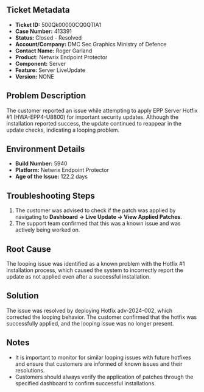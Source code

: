 ## Ticket Metadata
- **Ticket ID:** 500Qk00000CQ0QTIA1
- **Case Number:** 413391
- **Status:** Closed - Resolved
- **Account/Company:** DMC Sec Graphics Ministry of Defence
- **Contact Name:** Roger Garland
- **Product:** Netwrix Endpoint Protector
- **Component:** Server
- **Feature:** Server LiveUpdate
- **Version:** NONE

## Problem Description
The customer reported an issue while attempting to apply EPP Server Hotfix #1 (HWA-EPP4-U8800) for important security updates. Although the installation reported success, the update continued to reappear in the update checks, indicating a looping problem.

## Environment Details
- **Build Number:** 5940
- **Platform:** Netwrix Endpoint Protector
- **Age of the Issue:** 122.2 days

## Troubleshooting Steps
1. The customer was advised to check if the patch was applied by navigating to **Dashboard -> Live Update -> View Applied Patches**.
2. The support team confirmed that this was a known issue and was actively being worked on.

## Root Cause
The looping issue was identified as a known problem with the Hotfix #1 installation process, which caused the system to incorrectly report the update as not applied even after a successful installation.

## Solution
The issue was resolved by deploying Hotfix adv-2024-002, which corrected the looping behavior. The customer confirmed that the hotfix was successfully applied, and the looping issue was no longer present.

## Notes
- It is important to monitor for similar looping issues with future hotfixes and ensure that customers are informed of known issues and their resolutions.
- Customers should always verify the application of patches through the specified dashboard to confirm successful installations.